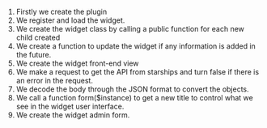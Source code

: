 1. Firstly we create the plugin
2. We register and load the widget.
3. We create the widget class by calling a public function for each new child created
4. We create a function to update the widget if any information is added in the future.
5. We create the widget front-end view	
6. We make a request to get the API from starships and turn false if there is an error in the request.
7. We decode the body through the JSON format to convert the objects.
8. We call a function form($instance) to get a new title to control what we see in the widget user interface.
9. We create the widget admin form.	
